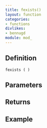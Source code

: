 ```yaml
---
title: fexists()
layout: function
categories:
- functions
divlikes:
- bennugd
module: mod_
---
```


## Definition

    fexists ( )

## Parameters

## Returns

## Example
